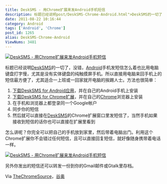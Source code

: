 ```yaml
---
title: DeskSMS - 用Chrome扩展来发Android手机短信
description: 标题已经说明post/DeskSMS-Chrome-Android.html">DeskSMS的一切了，没错，/tags/Android">Android手机发短信怎么着也比用电脑键盘打字慢，尤其是没有实体键盘的纯触摸屏手机。所以直接用电脑来回手机上的短信最方便了，尤其适合一上班或一回家就开电脑的挨踢人士。方法也很简单：……
date: 2011-08-22 10:16:44
category: Android
tags: ['Android', 'Chrome']
post_id: 1265
alias: DeskSMS-Chrome-Android
ViewNums: 3481
---
```


[![DeskSMS - 用Chrome扩展来发Android手机短信](http://www.guao.hk/wp-content/uploads/2011/08/unnamed.jpg "DeskSMS - 用Chrome扩展来发Android手机短信")](/blog/desksms-chrome-android)

标题已经说明[DeskSMS](/blog/desksms-chrome-android)的一切了，没错，[Android](/tags/Android)手机发短信怎么着也比用电脑键盘打字慢，尤其是没有实体键盘的纯触摸屏手机。所以直接用电脑来回手机上的短信最方便了，尤其适合一上班或一回家就开电脑的挨踢人士。方法也很简单：

1. [下载DeskSMS for Android应用](https://market.android.com/details?id=com.koushikdutta.desktopsms)，并在自己的Android手机上安装
2. [下载DeskSMS for Chrome扩展](https://chrome.google.com/webstore/detail/nmgcfdmgcfldfkehdgoancleciikdlnf)，并在自己的[Chrome](/tags/Chrome)浏览器上安装
3. 在手机和浏览器上都登录同一个Google帐户
4. 同步你的短信
5. 然后就可以直接在[DeskSMS](/blog/desksms-chrome-android)的Chrome扩展窗口里发短信了，当然手机如果接收到短信的话你也可以直接在扩展里看到

怎么讲呢？你完全可以把自己的手机放到家里，然后带着电脑出门。利用这个Chrome扩展你不会错过任何短信，且可以直接回复短信，就好像随身携带着电话一样。

[![DeskSMS - 用Chrome扩展来发Android手机短信](http://www.guao.hk/wp-content/uploads/2011/08/ss-480-0-11.jpg "DeskSMS - 用Chrome扩展来发Android手机短信")](/blog/desksms-chrome-android)

另外你发出的短信还可以转发一份到你的Gmail邮件或Gtalk里存档。

Via [TheChromeSource](http://www.thechromesource.com/use-chrome-to-send-texts-with-desksms/)，[谷奥](http://www.guao.hk/posts/use-chrome-to-send-texts-with-desksms.html)

